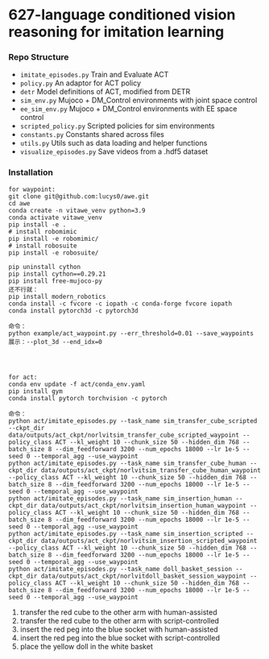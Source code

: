 # 627-language conditioned vision reasoning for imitation learning

### Repo Structure
- ``imitate_episodes.py`` Train and Evaluate ACT
- ``policy.py`` An adaptor for ACT policy
- ``detr`` Model definitions of ACT, modified from DETR
- ``sim_env.py`` Mujoco + DM_Control environments with joint space control
- ``ee_sim_env.py`` Mujoco + DM_Control environments with EE space control
- ``scripted_policy.py`` Scripted policies for sim environments
- ``constants.py`` Constants shared across files
- ``utils.py`` Utils such as data loading and helper functions
- ``visualize_episodes.py`` Save videos from a .hdf5 dataset


### Installation
```console
for waypoint:
git clone git@github.com:lucys0/awe.git
cd awe
conda create -n vitawe_venv python=3.9
conda activate vitawe_venv
pip install -e .
# install robomimic
pip install -e robomimic/
# install robosuite
pip install -e robosuite/

pip uninstall cython
pip install cython==0.29.21
pip install free-mujoco-py
还不行就：
pip install modern_robotics
conda install -c fvcore -c iopath -c conda-forge fvcore iopath
conda install pytorch3d -c pytorch3d

命令：
python example/act_waypoint.py --err_threshold=0.01 --save_waypoints 
展示：--plot_3d --end_idx=0




for act:
conda env update -f act/conda_env.yaml
pip install gym
conda install pytorch torchvision -c pytorch

命令：
python act/imitate_episodes.py --task_name sim_transfer_cube_scripted --ckpt_dir data/outputs/act_ckpt/norlvitsim_transfer_cube_scripted_waypoint --policy_class ACT --kl_weight 10 --chunk_size 50 --hidden_dim 768 --batch_size 8 --dim_feedforward 3200 --num_epochs 18000 --lr 1e-5 --seed 0 --temporal_agg --use_waypoint
python act/imitate_episodes.py --task_name sim_transfer_cube_human --ckpt_dir data/outputs/act_ckpt/norlvitsim_transfer_cube_human_waypoint --policy_class ACT --kl_weight 10 --chunk_size 50 --hidden_dim 768 --batch_size 8 --dim_feedforward 3200 --num_epochs 18000 --lr 1e-5 --seed 0 --temporal_agg --use_waypoint
python act/imitate_episodes.py --task_name sim_insertion_human --ckpt_dir data/outputs/act_ckpt/norlvitsim_insertion_human_waypoint --policy_class ACT --kl_weight 10 --chunk_size 50 --hidden_dim 768 --batch_size 8 --dim_feedforward 3200 --num_epochs 18000 --lr 1e-5 --seed 0 --temporal_agg --use_waypoint
python act/imitate_episodes.py --task_name sim_insertion_scripted --ckpt_dir data/outputs/act_ckpt/norlvitsim_insertion_scripted_waypoint --policy_class ACT --kl_weight 10 --chunk_size 50 --hidden_dim 768 --batch_size 8 --dim_feedforward 3200 --num_epochs 18000 --lr 1e-5 --seed 0 --temporal_agg --use_waypoint
python act/imitate_episodes.py --task_name doll_basket_session --ckpt_dir data/outputs/act_ckpt/norlvitdoll_basket_session_waypoint --policy_class ACT --kl_weight 10 --chunk_size 50 --hidden_dim 768 --batch_size 8 --dim_feedforward 3200 --num_epochs 18000 --lr 1e-5 --seed 0 --temporal_agg --use_waypoint
```

1. transfer the red cube to the other arm with human-assisted
1. transfer the red cube to the other arm with script-controlled
2. insert the red peg into the blue socket with human-assisted
2. insert the red peg into the blue socket with script-controlled
3. place the yellow doll in the white basket
